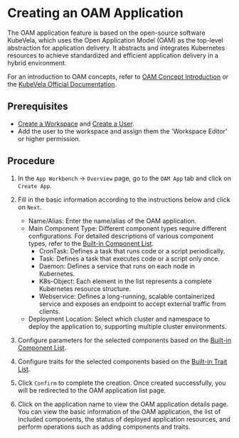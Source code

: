 # Creating an OAM Application

The OAM application feature is based on the open-source software KubeVela, which uses the Open Application Model (OAM) as the top-level abstraction for application delivery. It abstracts and integrates Kubernetes resources to achieve standardized and efficient application delivery in a hybrid environment.

For an introduction to OAM concepts, refer to [OAM Concept Introduction](concept.md) or the [KubeVela Official Documentation](http://kubevela.net/docs/v1.2/).

## Prerequisites

- [Create a Workspace](../../../ghippo/user-guide/workspace/workspace.md) and [Create a User](../../../ghippo/user-guide/access-control/user.md/).
- Add the user to the workspace and assign them the 'Workspace Editor' or higher permission.

## Procedure

1. In the `App Workbench` -> `Overview` page, go to the `OAM App` tab and click on `Create App`.


2. Fill in the basic information according to the instructions below and click on `Next`.

    - Name/Alias: Enter the name/alias of the OAM application.
    - Main Component Type: Different component types require different configurations. For detailed descriptions of various component types, refer to the [Built-in Component List](https://kubevela.io/en/docs/end-user/components/references).
        - CronTask: Defines a task that runs code or a script periodically.
        - Task: Defines a task that executes code or a script only once.
        - Daemon: Defines a service that runs on each node in Kubernetes.
        - K8s-Object: Each element in the list represents a complete Kubernetes resource structure.
        - Webservice: Defines a long-running, scalable containerized service and exposes an endpoint to accept external traffic from clients.
    - Deployment Location: Select which cluster and namespace to deploy the application to, supporting multiple cluster environments.


3. Configure parameters for the selected components based on the [Built-in Component List](https://kubevela.io/en/docs/end-user/components/references).


4. Configure traits for the selected components based on the [Built-in Trait List](https://kubevela.io/en/docs/end-user/traits/references).


5. Click `Confirm` to complete the creation. Once created successfully, you will be redirected to the OAM application list page.


6. Click on the application name to view the OAM application details page. You can view the basic information of the OAM application, the list of included components, the status of deployed application resources, and perform operations such as adding components and traits.
